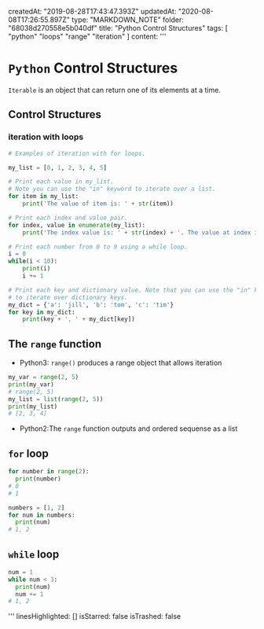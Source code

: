 createdAt: "2019-08-28T17:43:47.393Z"
updatedAt: "2020-08-08T17:26:55.897Z"
type: "MARKDOWN_NOTE"
folder: "68038d270558e5b040df"
title: "Python Control Structures"
tags: [
  "python"
  "loops"
  "range"
  "iteration"
]
content: '''
  # `Python` Control Structures
  
  `Iterable` is an object that can return one of its elements at a time.
  
  ## Control Structures
  
  ### iteration with loops
  ```python
  # Examples of iteration with for loops.
  
  my_list = [0, 1, 2, 3, 4, 5]
  
  # Print each value in my_list. 
  # Note you can use the "in" keyword to iterate over a list.
  for item in my_list:
      print('The value of item is: ' + str(item))
  
  # Print each index and value pair.
  for index, value in enumerate(my_list):
      print('The index value is: ' + str(index) + '. The value at index is: ' + str(value))
  
  # Print each number from 0 to 9 using a while loop.
  i = 0
  while(i < 10):
      print(i)
      i += 1
  
  # Print each key and dictionary value. Note that you can use the "in" keyword 
  # to iterate over dictionary keys.
  my_dict = {'a': 'jill', 'b': 'tom', 'c': 'tim'}
  for key in my_dict:
      print(key + ', ' + my_dict[key])
  
  ```
  
  ## The `range` function
  
  - Python3: `range()` produces a range object that allows iteration 
  ```python
  my_var = range(2, 5)
  print(my_var)
  # range(2, 5)
  my_list = list(range(2, 5))
  print(my_list)
  # [2, 3, 4]
  ```
  - Python2:The `range` function outputs and ordered sequense as a list
  
  ## `for` loop
  ```python
  for number in range(2):
    print(number)
  # 0
  # 1
  
  numbers = [1, 2]
  for num in numbers:
    print(num)
  # 1, 2
  ```
  
  ## `while` loop
  
  ```python
  num = 1
  while num < 3:
    print(num)
    num += 1
  # 1, 2
  ```
  
'''
linesHighlighted: []
isStarred: false
isTrashed: false
